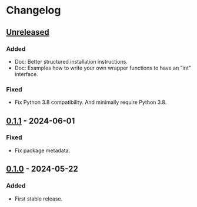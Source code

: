 # Changelog

## [Unreleased]

### Added

- Doc: Better structured installation instructions.
- Doc: Examples how to write your own wrapper functions to have an "int" interface. 

### Fixed

- Fix Python 3.8 compatibility. And minimally require Python 3.8.

## [0.1.1] - 2024-06-01

### Fixed

- Fix package metadata.

## [0.1.0] - 2024-05-22

### Added

- First stable release.


[unreleased]: https://github.com/iynehz/i2cpy/compare/v0.1.1...HEAD
[0.1.1]: https://github.com/iynehz/i2cpy/compare/v0.1.0...v0.1.1
[0.1.0]: https://github.com/iynehz/i2cpy/releases/tag/v0.1.0
